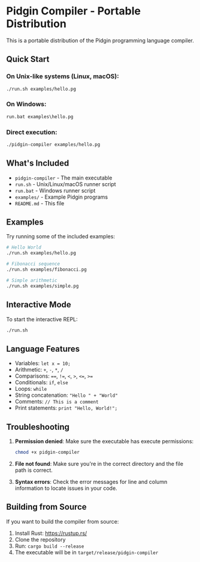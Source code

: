 # Pidgin Compiler - Portable Distribution

This is a portable distribution of the Pidgin programming language compiler.

## Quick Start

### On Unix-like systems (Linux, macOS):
```bash
./run.sh examples/hello.pg
```

### On Windows:
```cmd
run.bat examples\hello.pg
```

### Direct execution:
```bash
./pidgin-compiler examples/hello.pg
```

## What's Included

- `pidgin-compiler` - The main executable
- `run.sh` - Unix/Linux/macOS runner script
- `run.bat` - Windows runner script
- `examples/` - Example Pidgin programs
- `README.md` - This file

## Examples

Try running some of the included examples:

```bash
# Hello World
./run.sh examples/hello.pg

# Fibonacci sequence
./run.sh examples/fibonacci.pg

# Simple arithmetic
./run.sh examples/simple.pg
```

## Interactive Mode

To start the interactive REPL:

```bash
./run.sh
```

## Language Features

- Variables: `let x = 10;`
- Arithmetic: `+`, `-`, `*`, `/`
- Comparisons: `==`, `!=`, `<`, `>`, `<=`, `>=`
- Conditionals: `if`, `else`
- Loops: `while`
- String concatenation: `"Hello " + "World"`
- Comments: `// This is a comment`
- Print statements: `print "Hello, World!";`

## Troubleshooting

1. **Permission denied**: Make sure the executable has execute permissions:
   ```bash
   chmod +x pidgin-compiler
   ```

2. **File not found**: Make sure you're in the correct directory and the file path is correct.

3. **Syntax errors**: Check the error messages for line and column information to locate issues in your code.

## Building from Source

If you want to build the compiler from source:

1. Install Rust: https://rustup.rs/
2. Clone the repository
3. Run: `cargo build --release`
4. The executable will be in `target/release/pidgin-compiler`
